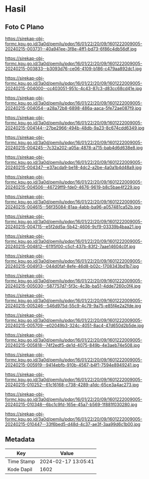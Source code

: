 # Hasil

## Foto C Plano

https://sirekap-obj-formc.kpu.go.id/3a0d/pemilu/pdpr/16/01/22/20/09/1601222009005-20240215-003731--40a941ee-3f8e-4ff1-bd73-6f86c4db56df.jpg

https://sirekap-obj-formc.kpu.go.id/3a0d/pemilu/pdpr/16/01/22/20/09/1601222009005-20240215-003833--b3093d76-ce06-4109-b186-c479aa892dc1.jpg

https://sirekap-obj-formc.kpu.go.id/3a0d/pemilu/pdpr/16/01/22/20/09/1601222009005-20240215-004000--cc403051-951c-4c43-87c3-d83cc68cd41e.jpg

https://sirekap-obj-formc.kpu.go.id/3a0d/pemilu/pdpr/16/01/22/20/09/1601222009005-20240215-004054--a28a72b8-6898-486a-aaca-5fe72ae087f9.jpg

https://sirekap-obj-formc.kpu.go.id/3a0d/pemilu/pdpr/16/01/22/20/09/1601222009005-20240215-004144--27be2966-494b-48db-9a23-8c674cdd6349.jpg

https://sirekap-obj-formc.kpu.go.id/3a0d/pemilu/pdpr/16/01/22/20/09/1601222009005-20240215-004245--7c32a202-a05a-4878-a715-bab4d6d638e8.jpg

https://sirekap-obj-formc.kpu.go.id/3a0d/pemilu/pdpr/16/01/22/20/09/1601222009005-20240215-004347--e37acda9-be18-4dc2-a2be-4a0a1b4d48a9.jpg

https://sirekap-obj-formc.kpu.go.id/3a0d/pemilu/pdpr/16/01/22/20/09/1601222009005-20240215-004506--46729ff9-fde0-4676-9619-b8c5bae4f229.jpg

https://sirekap-obj-formc.kpu.go.id/3a0d/pemilu/pdpr/16/01/22/20/09/1601222009005-20240215-004615--56f35084-81aa-4abb-ba96-a057481ca52b.jpg

https://sirekap-obj-formc.kpu.go.id/3a0d/pemilu/pdpr/16/01/22/20/09/1601222009005-20240215-004715--e5f2dd5a-5b42-4606-9cf9-03339b4baa21.jpg

https://sirekap-obj-formc.kpu.go.id/3a0d/pemilu/pdpr/16/01/22/20/09/1601222009005-20240215-004812--611f5f00-c5cf-437b-83f2-7aae14604c0f.jpg

https://sirekap-obj-formc.kpu.go.id/3a0d/pemilu/pdpr/16/01/22/20/09/1601222009005-20240215-004913--044d0faf-8efe-46d8-b02c-1708343bd1b7.jpg

https://sirekap-obj-formc.kpu.go.id/3a0d/pemilu/pdpr/16/01/22/20/09/1601222009005-20240215-005030--587757d7-5f3c-4c3b-ba51-4dde7260c0f4.jpg

https://sirekap-obj-formc.kpu.go.id/3a0d/pemilu/pdpr/16/01/22/20/09/1601222009005-20240215-005246--546d975d-55c9-4c79-9a75-e85f4e2a2fde.jpg

https://sirekap-obj-formc.kpu.go.id/3a0d/pemilu/pdpr/16/01/22/20/09/1601222009005-20240215-005709--e02049b3-324c-4051-8ac4-47d650d2b5de.jpg

https://sirekap-obj-formc.kpu.go.id/3a0d/pemilu/pdpr/16/01/22/20/09/1601222009005-20240215-005818--74f2edf5-de1d-4075-849b-4e3aeb74e508.jpg

https://sirekap-obj-formc.kpu.go.id/3a0d/pemilu/pdpr/16/01/22/20/09/1601222009005-20240215-005919--9414ebfb-910b-4567-b4f1-7594e8949241.jpg

https://sirekap-obj-formc.kpu.go.id/3a0d/pemilu/pdpr/16/01/22/20/09/1601222009005-20240215-010252--61c16168-c738-4289-a1dc-65ce3a4ac273.jpg

https://sirekap-obj-formc.kpu.go.id/3a0d/pemilu/pdpr/16/01/22/20/09/1601222009005-20240215-010348--6bc1c9fd-165e-45a7-b569-1f881f030280.jpg

https://sirekap-obj-formc.kpu.go.id/3a0d/pemilu/pdpr/16/01/22/20/09/1601222009005-20240215-010447--33f6bed5-d48d-4c37-ae3f-3aa99d6c1b00.jpg


## Metadata

| Key        | Value               |
| ---------- | ------------------- |
| Time Stamp | 2024-02-17 13:05:41 |
| Kode Dapil | 1602                |



